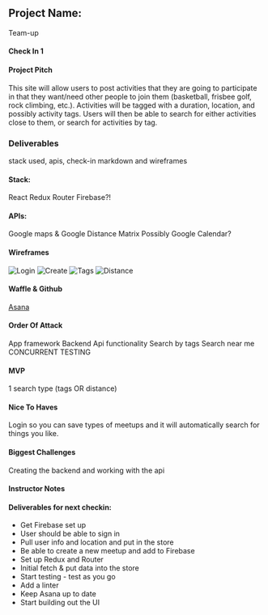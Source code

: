 ## Project Name:
Team-up

#### Check In 1

#### Project Pitch
This site will allow users to post activities that they are going to participate in that they want/need other people to join them (basketball, frisbee golf, rock climbing, etc.). Activities will be tagged with a duration, location, and possibly activity tags. Users will then be able to search for either activities close to them, or search for activities by tag.


### Deliverables
stack used, apis, check-in markdown and wireframes

#### Stack:
React
Redux
Router
Firebase?!

#### APIs:
Google maps & Google Distance Matrix
Possibly Google Calendar?

#### Wireframes
![Login](https://github.com/EricMellow/front-end-submissions-public/blob/master/1801/mod-3/personal-projects/Eric-Jungbluth/login-wireframe.jpg)
![Create](https://github.com/EricMellow/front-end-submissions-public/blob/master/1801/mod-3/personal-projects/Eric-Jungbluth/meetup-wireframe.jpg)
![Tags](https://github.com/EricMellow/front-end-submissions-public/blob/master/1801/mod-3/personal-projects/Eric-Jungbluth/tags-wireframe.jpg)
![Distance](https://github.com/EricMellow/front-end-submissions-public/blob/master/1801/mod-3/personal-projects/Eric-Jungbluth/distance-wireframe.jpg)

#### Waffle & Github
[Asana](https://app.asana.com/0/685034069162996/board)

#### Order Of Attack
App framework
Backend
Api functionality
Search by tags
Search near me
CONCURRENT TESTING

#### MVP
1 search type (tags OR distance)

#### Nice To Haves
Login so you can save types of meetups and it will automatically search for things you like.

#### Biggest Challenges
Creating the backend and working with the api

#### Instructor Notes

#### Deliverables for next checkin:
* Get Firebase set up
* User should be able to sign in
* Pull user info and location and put in the store
* Be able to create a new meetup and add to Firebase
* Set up Redux and Router
* Initial fetch & put data into the store
* Start testing - test as you go
* Add a linter
* Keep Asana up to date
* Start building out the UI

